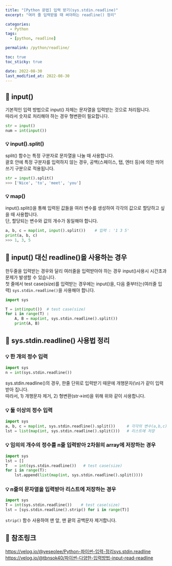 ```yaml
---
title: "[Python 문법] 입력 받기(sys.stdin.readline)"
excerpt: "여러 줄 입력받을 때 써야하는 readline() 정리"

categories:
  - Python
tags:
  - [python, readline]

permalink: /python/readline/

toc: true
toc_sticky: true

date: 2022-08-30
last_modified_at: 2022-08-30
---
```


## 🚀 input()

기본적인 입력 방법으로 input() 자체는 문자열을 입력받는 것으로 처리됩니다.  
따라서 숫자로 처리해야 하는 경우 형변환이 필요합니다.
```python
str = input()
num = int(input())
```
### 💡 input().split()

split() 함수는 특정 구분자로 문자열을 나눌 때 사용합니다.  
괄호 안에 특정 구분자를 입력하지 않는 경우, 공백(스페이스, 탭, 엔터 등)에 의한 띄어쓰기 구분으로 적용됩니다.
```python
str = input().split()
>>> ['Nice', 'to', 'meet', 'you']
```

### 💡 map()

input().split()을 통해 입력된 값들을 여러 변수를 생성하여 각각의 값으로 할당하고 싶을 때 사용합니다.   
단, 할당되는 변수와 값의 개수가 동일해야 합니다.
```python
a, b, c = map(int, input().split())    # 입력 : '1 3 5'
print(a, b, c)
>>> 1, 3, 5
```

## 🚀 input() 대신 readline()을 사용하는 경우

한두줄을 입력받는 경우와 달리 여러줄을 입력받아야 하는 경우 input()사용시 시간초과 문제가 발생할 수 있습니다.  
첫 줄에서 test case(size)를 입력받는 경우에는 input()을, 다음 줄부터는(여러줄 입력) `sys.stdin.readline()`을 사용해야 합니다.
```python
import sys

T = int(input())  # test case(size)
for i in range(T) :
    A, B = map(int, sys.stdin.readline().split())
    print(A, B)
```

## 🚀 sys.stdin.readline() 사용법 정리
### 💡 한 개의 정수 입력
```python
import sys
n = int(sys.stdin.readline())
```
sys.stdin.readline()의 경우, 한줄 단위로 입력받기 때문에 개행문자(\n)가 같이 입력받아 집니다.  
따라서, 1) 개행문자 제거, 2) 형변환(str→int)을 위해 위와 같이 사용합니다.

### 💡 둘 이상의 정수 입력
```python
import sys
a, b, c = map(int, sys.stdin.readline().split())     # 각각의 변수(a,b,c)에 할당
lst = list(map(int, sys.stdin.readline().split()))   # 리스트에 저장
```

### 💡 임의의 개수의 정수를 n줄 입력받아 2차원의 array에 저장하는 경우
```python
import sys
lst = []
T   = int(sys.stdin.readline())   # test case(size)
for i in range(T):
    lst.append(list(map(int, sys.stdin.readline().split())))
```

### 💡 n줄의 문자열을 입력받아 리스트에 저장하는 경우
```python
import sys
T = int(sys.stdin.readline())    # test case(size)
lst = [sys.stdin.readline().strip() for i in range(T)]
```
`strip()` 함수 사용하여 맨 앞, 맨 끝의 공백문자 제거합니다.

## 🚀 참조링크
https://velog.io/@yeseolee/Python-파이썬-입력-정리sys.stdin.readline  
https://velog.io/@tbnsok40/파이썬-다양한-입력방법-input-read-readline
